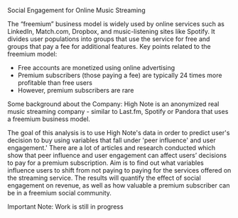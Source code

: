 Social Engagement for Online Music Streaming

The “freemium” business model is widely used by online services such as LinkedIn, Match.com, Dropbox, and music-listening sites like Spotify. It divides user populations into groups that use the service for free and groups that pay a fee for additional features. Key points related to the freemium model:
- Free accounts are monetized using online advertising
- Premium subscribers (those paying a fee) are typically 24 times more profitable than free users
- However, premium subscribers are rare

Some background about the Company: High Note is an anonymized real music streaming company - similar to Last.fm, Spotify or Pandora that uses a freemium business model.

The goal of this analysis is to use High Note's data in order to predict user's decision to buy using variables that fall under 'peer influence' and user engagement.' 
There are a lot of articles and research conducted which show that peer influence and user engagement can affect users’ decisions to pay for a premium subscription. Aim is to find out what variables influence users to shift from not paying to paying for the services offered on the streaming service.
The results will quantify the effect of social engagement on revenue, as well as how valuable a premium subscriber can be in a freemium social community. 

Important Note: Work is still in progress 
